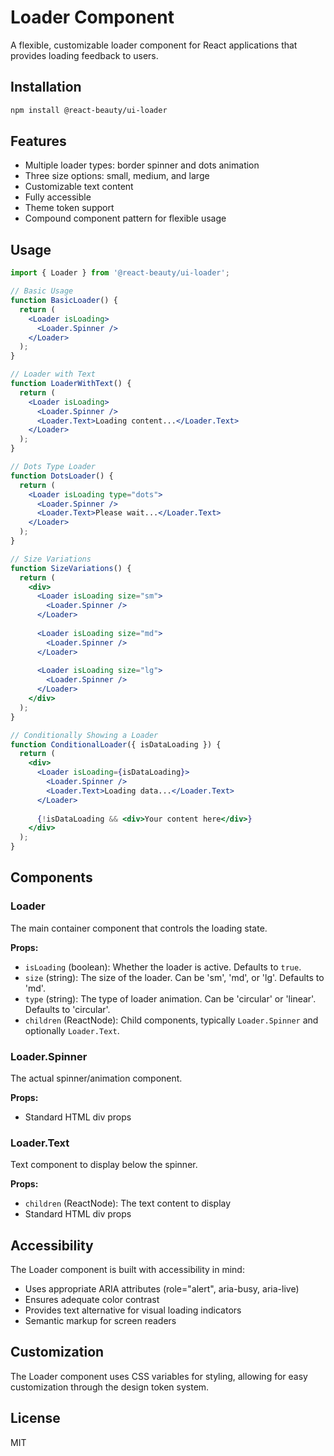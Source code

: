 # Loader Component

A flexible, customizable loader component for React applications that provides loading feedback to users.

## Installation

```bash
npm install @react-beauty/ui-loader
```

## Features

- Multiple loader types: border spinner and dots animation
- Three size options: small, medium, and large
- Customizable text content
- Fully accessible
- Theme token support
- Compound component pattern for flexible usage

## Usage

```jsx
import { Loader } from '@react-beauty/ui-loader';

// Basic Usage
function BasicLoader() {
  return (
    <Loader isLoading>
      <Loader.Spinner />
    </Loader>
  );
}

// Loader with Text
function LoaderWithText() {
  return (
    <Loader isLoading>
      <Loader.Spinner />
      <Loader.Text>Loading content...</Loader.Text>
    </Loader>
  );
}

// Dots Type Loader
function DotsLoader() {
  return (
    <Loader isLoading type="dots">
      <Loader.Spinner />
      <Loader.Text>Please wait...</Loader.Text>
    </Loader>
  );
}

// Size Variations
function SizeVariations() {
  return (
    <div>
      <Loader isLoading size="sm">
        <Loader.Spinner />
      </Loader>
      
      <Loader isLoading size="md">
        <Loader.Spinner />
      </Loader>
      
      <Loader isLoading size="lg">
        <Loader.Spinner />
      </Loader>
    </div>
  );
}

// Conditionally Showing a Loader
function ConditionalLoader({ isDataLoading }) {
  return (
    <div>
      <Loader isLoading={isDataLoading}>
        <Loader.Spinner />
        <Loader.Text>Loading data...</Loader.Text>
      </Loader>
      
      {!isDataLoading && <div>Your content here</div>}
    </div>
  );
}
```

## Components

### Loader

The main container component that controls the loading state.

**Props:**
- `isLoading` (boolean): Whether the loader is active. Defaults to `true`.
- `size` (string): The size of the loader. Can be 'sm', 'md', or 'lg'. Defaults to 'md'.
- `type` (string): The type of loader animation. Can be 'circular' or 'linear'. Defaults to 'circular'.
- `children` (ReactNode): Child components, typically `Loader.Spinner` and optionally `Loader.Text`.

### Loader.Spinner

The actual spinner/animation component.

**Props:**
- Standard HTML div props

### Loader.Text

Text component to display below the spinner.

**Props:**
- `children` (ReactNode): The text content to display
- Standard HTML div props

## Accessibility

The Loader component is built with accessibility in mind:
- Uses appropriate ARIA attributes (role="alert", aria-busy, aria-live)
- Ensures adequate color contrast
- Provides text alternative for visual loading indicators
- Semantic markup for screen readers

## Customization

The Loader component uses CSS variables for styling, allowing for easy customization through the design token system.

## License

MIT